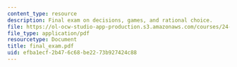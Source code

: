 ```yaml
---
content_type: resource
description: Final exam on decisions, games, and rational choice.
file: https://ol-ocw-studio-app-production.s3.amazonaws.com/courses/24-222-decisions-games-and-rational-choice-spring-2008/efba1ecf2b476c68be2273b927424c88_final_exam.pdf
file_type: application/pdf
resourcetype: Document
title: final_exam.pdf
uid: efba1ecf-2b47-6c68-be22-73b927424c88
---
```

